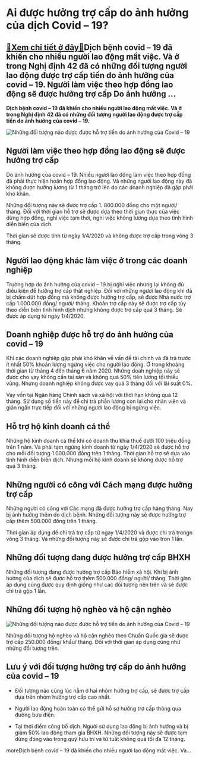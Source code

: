 Ai được hưởng trợ cấp do ảnh hưởng của dịch Covid – 19?
=======================================================

[:gift:Xem chi tiết ở đây:gift:](https://hddtvn.com/ai-duoc-huong-tro-cap-do-anh-huong-cua-dich-covid-19/)Dịch bệnh covid – 19 đã khiến cho nhiều người lao động mất việc. Và ở trong Nghị định 42 đã có những đối tượng người lao động được trợ cấp tiền do ảnh hưởng của covid – 19. Người làm việc theo hợp đồng lao động sẽ được hưởng trợ cấp Do ảnh hưởng …
-------------------------------------------------------------------------------------------------------------------------------------------------------------------------------------------------------------------------------------------------------

**Dịch bệnh covid – 19 đã khiến cho nhiều người lao động mất việc. Và ở trong Nghị định 42 đã có những đối tượng người lao động được trợ cấp tiền do ảnh hưởng của covid – 19.**


![Những đối tượng nào được được hỗ trợ tiền do ảnh hưởng của Covid – 19](https://hddtvn.com/wp-content/uploads/2021/01/8-gopy-1563111979417987525949.jpg)


Người làm việc theo hợp đồng lao động sẽ được hưởng trợ cấp
-----------------------------------------------------------


Do ảnh hưởng của covid – 19. Nhiều người lao động làm việc theo hợp đồng đã phải thực hiện hoãn hợp đồng lao động. Và những người lao động này đã không được hưởng lương từ 1 tháng trở lên do các doanh nghiệp đã gặp phải khó khăn.


Những đối tượng này sẽ được trợ cấp 1. 800.000 đồng cho một người/ tháng. Đối với thời gian hỗ trợ sẽ được dựa theo thời gian thực của việc dừng hợp đồng, nghỉ việc tạm thời, nghỉ việc không lương dựa theo tình hình diễn biến của dịch.


Thời gian sẽ được tính từ ngày 1/4/2020 và không được trợ cấp trong vòng 3 tháng.


Người lao động khác làm việc ở trong các doanh nghiệp
-----------------------------------------------------


Trường hợp do ảnh hưởng của covid – 19 bị nghỉ việc nhưng lại không đủ điều kiện để hưởng trợ cấp thất nghiệp. Đối với những người lao động khi đã bị chấm dứt hợp đồng mà không được hưởng trợ cấp, sẽ được Nhà nước trợ cấp 1.000.000 đồng/ người/ tháng. Khoản trợ cấp này sẽ được trợ cấp tùy theo diễn biến tình hình dịch nhưng không được trợ cấp quá 3 tháng. Sẽ được áp dụng từ ngày 1/4/2020.


Doanh nghiệp được hỗ trợ do ảnh hưởng của covid – 19
----------------------------------------------------


Khi các doanh nghiệp gặp phải khó khăn về vấn đề tài chính và đã trả trước ít nhất 50% khoản lương ngừng việc cho người lao động. Ở trong khoảng thời gian từ tháng 4 đến tháng 6 năm 2020. Những doah nghiệp này sẽ được cho vay không cần tài sản và không quá 50% tiền lương tối thiểu vùng. Nhưng doanh nghiệp không được vay quá 3 tháng đối với lãi suất 0%.


Vay vốn tại Ngân hàng Chính sách và xã hội với thời hạn không quá 12 tháng. Sử dụng số tiền này để chi trả phần lương còn lại cho nhân viên và giản ngân trực tiếp đối với những người lao động bị ngừng việc.


Hỗ trợ hộ kinh doanh cá thể
---------------------------


Những hộ kinh doanh cá thể khi có doanh thu khia thuế dưới 100 triệu đồng trên 1 năm. Và phải tạm ngừng kinh doanh từ ngày 1/4/2020 sẽ được hỗ trợ cho mỗi đối tượng 1.000.000 đồng trên 1 tháng. Thời gian hỗ trợ sẽ dựa vào tình hình diễn biến dịch. Nhưng mỗi hộ kinh doanh sẽ không được hỗ trợ quá 3 tháng.


Những người có công với Cách mạng được hưởng trợ cấp
----------------------------------------------------


Những người có công với Các mạng đã được hưởng trợ cấp hàng tháng. Nay bị ảnh hưởng thêm do dịch bệnh. Những đối tượng này sẽ được hưởng trợ cấp thêm 500.000 đồng trên 1 tháng.


Thời gian áp dụng để chi trả trợ cấp từ ngày 1/4/2020 và được chi trả trongn vòng 3 tháng. Và những đối tượng này sẽ được chi trả gộp vào tron 1 lần.


Những đối tượng đang được hưởng trợ cấp BHXH
--------------------------------------------


Những đối tượng đang được hưởng trợ cấp Bảo hiểm xã hội. Khi bị ảnh hưởng của dịch sẽ được hỗ trợ thêm 500.000 đồng/ người/ tháng. Thời gian áp dụng cũng được quy định giống như các đối tượng nên trên và sẽ được chi trả gộp 1 lần.


Những đối tượng hộ nghèo và hộ cận nghèo
----------------------------------------


![Những đối tượng nào được được hỗ trợ tiền do ảnh hưởng của Covid – 19](https://hddtvn.com/wp-content/uploads/2021/01/141620TrE1BBA3-cE1BAA5p-thC3B4i-viE1BB87c-cho-thE1BB9Di-gian-thE1BBAD-viE1BB87c.jpg)


Những đối tượng hộ nghèo và hộ cận nghèo theo Chuẩn Quốc gia sẽ được trợ cấp 250.000 đồng/ khẩu/ tháng. Đối với thời gian áp dụng cũng như những đối tượng trên.


Lưu ý với đối tượng hưởng trợ cấp do ảnh hưởng của covid – 19
-------------------------------------------------------------




* Đối tượng nào cùng lúc nằm ở hai nhóm hưởng trợ cấp, sẽ được trợ cấp dựa trên nhóm hưởng trợ cấp cao nhất.

* Người lao động hoàn toàn có thể gửi hồ sơ hưởng trợ cấp thông qua đường bưu điện.

* Tại thời điểm công bố dịch. Người sử dụng lao động bị ảnh hưởng và bị giảm 50% lao động tham gia BHXH. Những đối tượng này sẽ được tạm dừng đóng vào trong quỹ hưu trí và tử tuất không quá tối đa 12 tháng.



moreDịch bệnh covid – 19 đã khiến cho nhiều người lao động mất việc. Và…

